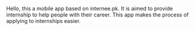 Hello, this a mobile app based on internee.pk. It is aimed to provide internship to help people with their career. This app makes the process of applying to internships easier.
